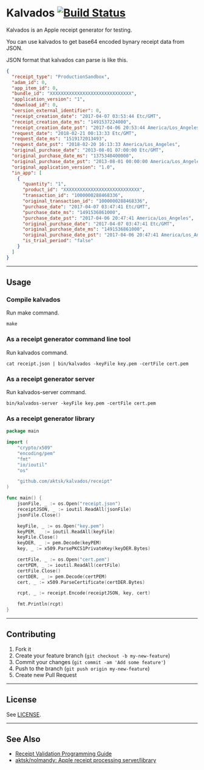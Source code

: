 # Kalvados [![Build Status](https://travis-ci.org/aktsk/kalvados.svg?branch=master)](https://travis-ci.org/aktsk/kalvados)

Kalvados is an Apple receipt generator for testing.

You can use kalvados to get base64 encoded bynary receipt data from JSON.

JSON format that kalvados can parse is like this.

```json
{
  "receipt_type": "ProductionSandbox",
  "adam_id": 0,
  "app_item_id": 0,
  "bundle_id": "XXXXXXXXXXXXXXXXXXXXXXXXXXXXXX",
  "application_version": "1",
  "download_id": 0,
  "version_external_identifier": 0,
  "receipt_creation_date": "2017-04-07 03:53:44 Etc/GMT",
  "receipt_creation_date_ms": "1491537224000",
  "receipt_creation_date_pst": "2017-04-06 20:53:44 America/Los_Angeles",
  "request_date": "2018-02-21 00:13:33 Etc/GMT",
  "request_date_ms": "1519172013493",
  "request_date_pst": "2018-02-20 16:13:33 America/Los_Angeles",
  "original_purchase_date": "2013-08-01 07:00:00 Etc/GMT",
  "original_purchase_date_ms": "1375340400000",
  "original_purchase_date_pst": "2013-08-01 00:00:00 America/Los_Angeles",
  "original_application_version": "1.0",
  "in_app": [
    {
      "quantity": "1",
      "product_id": "XXXXXXXXXXXXXXXXXXXXXXXXXXXX",
      "transaction_id": "1000000288468336",
      "original_transaction_id": "1000000288468336",
      "purchase_date": "2017-04-07 03:47:41 Etc/GMT",
      "purchase_date_ms": "1491536861000",
      "purchase_date_pst": "2017-04-06 20:47:41 America/Los_Angeles",
      "original_purchase_date": "2017-04-07 03:47:41 Etc/GMT",
      "original_purchase_date_ms": "1491536861000",
      "original_purchase_date_pst": "2017-04-06 20:47:41 America/Los_Angeles",
      "is_trial_period": "false"
    }
  ]
}
```

----

## Usage

### Compile kalvados

Run make command.

```
make
```

### As a receipt generator command line tool

Run kalvados command.

```
cat receipt.json | bin/kalvados -keyFile key.pem -certFile cert.pem
```

### As a receipt generator server

Run kalvados-server command.

```
bin/kalvados-server -keyFile key.pem -certFile cert.pem
```


### As a receipt generator library

```go
package main

import (
	"crypto/x509"
	"encoding/pem"
	"fmt"
	"io/ioutil"
	"os"

	"github.com/aktsk/kalvados/receipt"
)

func main() {
	jsonFile, _ := os.Open("receipt.json")
	receiptJSON, _ := ioutil.ReadAll(jsonFile)
	jsonFile.Close()

	keyFile, _ := os.Open("key.pem")
	keyPEM, _ := ioutil.ReadAll(keyFile)
	keyFile.Close()
	keyDER, _ := pem.Decode(keyPEM)
	key, _ := x509.ParsePKCS1PrivateKey(keyDER.Bytes)

	certFile, _ := os.Open("cert.pem")
	certPEM, _ := ioutil.ReadAll(certFile)
	certFile.Close()
	certDER, _ := pem.Decode(certPEM)
	cert, _ := x509.ParseCertificate(certDER.Bytes)

	rcpt, _ := receipt.Encode(receiptJSON, key, cert)

	fmt.Println(rcpt)
}
```

----

## Contributing

1. Fork it
2. Create your feature branch (`git checkout -b my-new-feature`)
3. Commit your changes (`git commit -am 'Add some feature'`)
4. Push to the branch (`git push origin my-new-feature`)
5. Create new Pull Request

----

## License

See [LICENSE](LICENSE).

----

## See Also

* [Receipt Validation Programming Guide](https://developer.apple.com/library/content/releasenotes/General/ValidateAppStoreReceipt/Introduction.html)
* [aktsk/nolmandy: Apple receipt processing server/library](https://github.com/aktsk/nolmandy)

